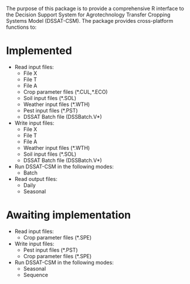 The purpose of this package is to provide a comprehensive R interface to the Decision Support System for Agrotechnology Transfer Cropping Systems Model (DSSAT-CSM). The package provides cross-platform functions to:

# Implemented
- Read input files:
    - File X
    - File T
    - File A
    - Crop parameter files (\*.CUL,\*.ECO)
    - Soil input files (\*.SOL)
    - Weather input files (\*.WTH)
    - Pest input files (\*.PST)
    - DSSAT Batch file (DSSBatch.V\*)
- Write input files:
    - File X
    - File T
    - File A
    - Weather input files (\*.WTH)
    - Soil input files (\*.SOL)
    - DSSAT Batch file (DSSBatch.V\*)
- Run DSSAT-CSM in the following modes:
    - Batch
- Read output files:
    - Daily
    - Seasonal

# Awaiting implementation
- Read input files:
    - Crop parameter files (\*.SPE)
- Write input files:
    - Pest input files (\*.PST)
    - Crop parameter files (\*.SPE)
- Run DSSAT-CSM in the following modes:
    - Seasonal
    - Sequence
